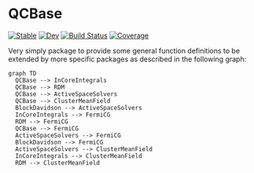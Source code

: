 # QCBase

[![Stable](https://img.shields.io/badge/docs-stable-blue.svg)](https://nmayhall-vt.github.io/QCBase.jl/stable/)
[![Dev](https://img.shields.io/badge/docs-dev-blue.svg)](https://nmayhall-vt.github.io/QCBase.jl/dev/)
[![Build Status](https://github.com/nmayhall-vt/QCBase.jl/actions/workflows/CI.yml/badge.svg?branch=main)](https://github.com/nmayhall-vt/QCBase.jl/actions/workflows/CI.yml?query=branch%3Amain)
[![Coverage](https://codecov.io/gh/nmayhall-vt/QCBase.jl/branch/main/graph/badge.svg)](https://codecov.io/gh/nmayhall-vt/QCBase.jl)

Very simply package to provide some general function definitions to be extended by more specific packages as described in the following graph:

```mermaid
graph TD
  QCBase --> InCoreIntegrals
  QCBase --> RDM
  QCBase --> ActiveSpaceSolvers
  QCBase --> ClusterMeanField
  BlockDavidson --> ActiveSpaceSolvers
  InCoreIntegrals --> FermiCG
  RDM --> FermiCG
  QCBase --> FermiCG
  ActiveSpaceSolvers --> FermiCG
  BlockDavidson --> FermiCG
  ActiveSpaceSolvers --> ClusterMeanField
  InCoreIntegrals --> ClusterMeanField
  RDM --> ClusterMeanField
  ```
